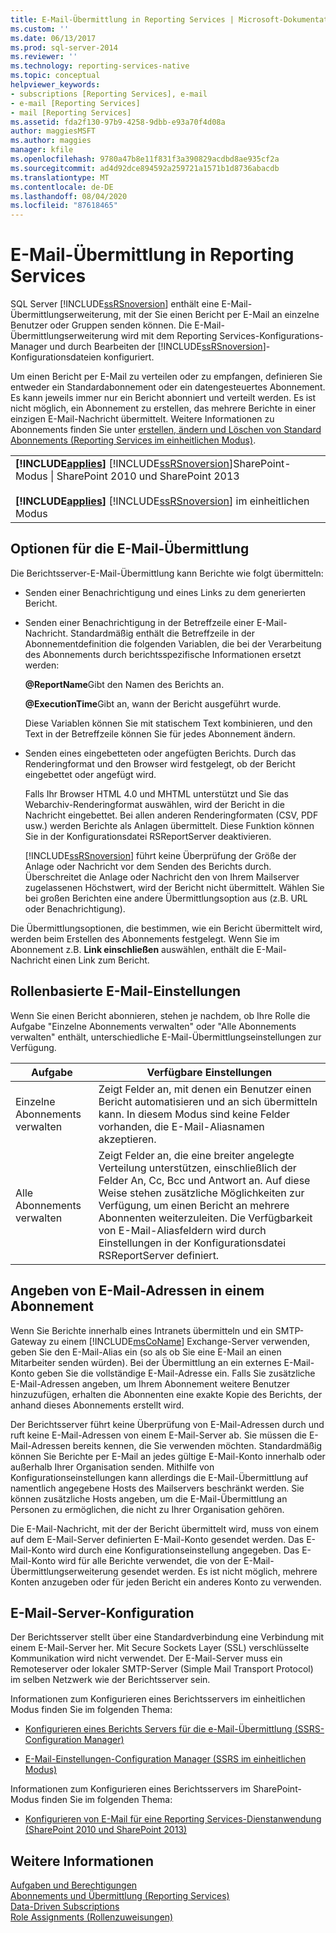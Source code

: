 ```yaml
---
title: E-Mail-Übermittlung in Reporting Services | Microsoft-Dokumentation
ms.custom: ''
ms.date: 06/13/2017
ms.prod: sql-server-2014
ms.reviewer: ''
ms.technology: reporting-services-native
ms.topic: conceptual
helpviewer_keywords:
- subscriptions [Reporting Services], e-mail
- e-mail [Reporting Services]
- mail [Reporting Services]
ms.assetid: fda2f130-97b9-4258-9dbb-e93a70f4d08a
author: maggiesMSFT
ms.author: maggies
manager: kfile
ms.openlocfilehash: 9780a47b8e11f831f3a390829acdbd8ae935cf2a
ms.sourcegitcommit: ad4d92dce894592a259721a1571b1d8736abacdb
ms.translationtype: MT
ms.contentlocale: de-DE
ms.lasthandoff: 08/04/2020
ms.locfileid: "87618465"
---
```

# <a name="e-mail-delivery-in-reporting-services"></a>E-Mail-Übermittlung in Reporting Services
  SQL Server [!INCLUDE[ssRSnoversion](../../includes/ssrsnoversion-md.md)] enthält eine E-Mail-Übermittlungserweiterung, mit der Sie einen Bericht per E-Mail an einzelne Benutzer oder Gruppen senden können. Die E-Mail-Übermittlungserweiterung wird mit dem Reporting Services-Konfigurations-Manager und durch Bearbeiten der [!INCLUDE[ssRSnoversion](../../includes/ssrsnoversion-md.md)]-Konfigurationsdateien konfiguriert.  
  
 Um einen Bericht per E-Mail zu verteilen oder zu empfangen, definieren Sie entweder ein Standardabonnement oder ein datengesteuertes Abonnement. Es kann jeweils immer nur ein Bericht abonniert und verteilt werden. Es ist nicht möglich, ein Abonnement zu erstellen, das mehrere Berichte in einer einzigen E-Mail-Nachricht übermittelt. Weitere Informationen zu Abonnements finden Sie unter [erstellen, ändern und Löschen von Standard Abonnements &#40;Reporting Services im einheitlichen Modus&#41;](create-and-manage-subscriptions-for-native-mode-report-servers.md).  
  
||  
|-|  
|**[!INCLUDE[applies](../../includes/applies-md.md)]**  [!INCLUDE[ssRSnoversion](../../includes/ssrsnoversion-md.md)]SharePoint-Modus &#124; SharePoint 2010 und SharePoint 2013<br /><br /> **[!INCLUDE[applies](../../includes/applies-md.md)]** [!INCLUDE[ssRSnoversion](../../includes/ssrsnoversion-md.md)] im einheitlichen Modus|  
  
## <a name="e-mail-delivery-options"></a>Optionen für die E-Mail-Übermittlung  
 Die Berichtsserver-E-Mail-Übermittlung kann Berichte wie folgt übermitteln:  
  
-   Senden einer Benachrichtigung und eines Links zu dem generierten Bericht.  
  
-   Senden einer Benachrichtigung in der Betreffzeile einer E-Mail-Nachricht. Standardmäßig enthält die Betreffzeile in der Abonnementdefinition die folgenden Variablen, die bei der Verarbeitung des Abonnements durch berichtsspezifische Informationen ersetzt werden:  
  
     **@ReportName**Gibt den Namen des Berichts an.  
  
     **@ExecutionTime**Gibt an, wann der Bericht ausgeführt wurde.  
  
     Diese Variablen können Sie mit statischem Text kombinieren, und den Text in der Betreffzeile können Sie für jedes Abonnement ändern.  
  
-   Senden eines eingebetteten oder angefügten Berichts. Durch das Renderingformat und den Browser wird festgelegt, ob der Bericht eingebettet oder angefügt wird.  
  
     Falls Ihr Browser HTML 4.0 und MHTML unterstützt und Sie das Webarchiv-Renderingformat auswählen, wird der Bericht in die Nachricht eingebettet. Bei allen anderen Renderingformaten (CSV, PDF usw.) werden Berichte als Anlagen übermittelt. Diese Funktion können Sie in der Konfigurationsdatei RSReportServer deaktivieren.  
  
     [!INCLUDE[ssRSnoversion](../../includes/ssrsnoversion-md.md)] führt keine Überprüfung der Größe der Anlage oder Nachricht vor dem Senden des Berichts durch. Überschreitet die Anlage oder Nachricht den von Ihrem Mailserver zugelassenen Höchstwert, wird der Bericht nicht übermittelt. Wählen Sie bei großen Berichten eine andere Übermittlungsoption aus (z.B. URL oder Benachrichtigung).  
  
 Die Übermittlungsoptionen, die bestimmen, wie ein Bericht übermittelt wird, werden beim Erstellen des Abonnements festgelegt. Wenn Sie im Abonnement z.B. **Link einschließen** auswählen, enthält die E-Mail-Nachricht einen Link zum Bericht.  
  
## <a name="role-based-e-mail-settings"></a>Rollenbasierte E-Mail-Einstellungen  
 Wenn Sie einen Bericht abonnieren, stehen je nachdem, ob Ihre Rolle die Aufgabe "Einzelne Abonnements verwalten" oder "Alle Abonnements verwalten" enthält, unterschiedliche E-Mail-Übermittlungseinstellungen zur Verfügung.  
  
|Aufgabe|Verfügbare Einstellungen|  
|----------|------------------------|  
|Einzelne Abonnements verwalten|Zeigt Felder an, mit denen ein Benutzer einen Bericht automatisieren und an sich übermitteln kann. In diesem Modus sind keine Felder vorhanden, die E-Mail-Aliasnamen akzeptieren.|  
|Alle Abonnements verwalten|Zeigt Felder an, die eine breiter angelegte Verteilung unterstützen, einschließlich der Felder An, Cc, Bcc und Antwort an. Auf diese Weise stehen zusätzliche Möglichkeiten zur Verfügung, um einen Bericht an mehrere Abonnenten weiterzuleiten. Die Verfügbarkeit von E-Mail-Aliasfeldern wird durch Einstellungen in der Konfigurationsdatei RSReportServer definiert.|  
  
## <a name="specifying-e-mail-addresses-in-a-subscription"></a>Angeben von E-Mail-Adressen in einem Abonnement  
 Wenn Sie Berichte innerhalb eines Intranets übermitteln und ein SMTP-Gateway zu einem [!INCLUDE[msCoName](../../includes/msconame-md.md)] Exchange-Server verwenden, geben Sie den E-Mail-Alias ein (so als ob Sie eine E-Mail an einen Mitarbeiter senden würden). Bei der Übermittlung an ein externes E-Mail-Konto geben Sie die vollständige E-Mail-Adresse ein. Falls Sie zusätzliche E-Mail-Adressen angeben, um Ihrem Abonnement weitere Benutzer hinzuzufügen, erhalten die Abonnenten eine exakte Kopie des Berichts, der anhand dieses Abonnements erstellt wird.  
  
 Der Berichtsserver führt keine Überprüfung von E-Mail-Adressen durch und ruft keine E-Mail-Adressen von einem E-Mail-Server ab. Sie müssen die E-Mail-Adressen bereits kennen, die Sie verwenden möchten. Standardmäßig können Sie Berichte per E-Mail an jedes gültige E-Mail-Konto innerhalb oder außerhalb Ihrer Organisation senden. Mithilfe von Konfigurationseinstellungen kann allerdings die E-Mail-Übermittlung auf namentlich angegebene Hosts des Mailservers beschränkt werden. Sie können zusätzliche Hosts angeben, um die E-Mail-Übermittlung an Personen zu ermöglichen, die nicht zu Ihrer Organisation gehören.  
  
 Die E-Mail-Nachricht, mit der der Bericht übermittelt wird, muss von einem auf dem E-Mail-Server definierten E-Mail-Konto gesendet werden. Das E-Mail-Konto wird durch eine Konfigurationseinstellung angegeben. Das E-Mail-Konto wird für alle Berichte verwendet, die von der E-Mail-Übermittlungserweiterung gesendet werden. Es ist nicht möglich, mehrere Konten anzugeben oder für jeden Bericht ein anderes Konto zu verwenden.  
  
## <a name="e-mail-server-configuration"></a>E-Mail-Server-Konfiguration  
 Der Berichtsserver stellt über eine Standardverbindung eine Verbindung mit einem E-Mail-Server her. Mit Secure Sockets Layer (SSL) verschlüsselte Kommunikation wird nicht verwendet. Der E-Mail-Server muss ein Remoteserver oder lokaler SMTP-Server (Simple Mail Transport Protocol) im selben Netzwerk wie der Berichtsserver sein.  
  
 Informationen zum Konfigurieren eines Berichtsservers im einheitlichen Modus finden Sie im folgenden Thema:  
  
-   [Konfigurieren eines Berichts Servers für die e-Mail-Übermittlung &#40;SSRS-Configuration Manager&#41;](../../sql-server/install/configure-a-report-server-for-e-mail-delivery-ssrs-configuration-manager.md)  
  
-   [E-Mail-Einstellungen-Configuration Manager &#40;SSRS im einheitlichen Modus&#41;](../install-windows/e-mail-settings-reporting-services-native-mode-configuration-manager.md)  
  
 Informationen zum Konfigurieren eines Berichtsservers im SharePoint-Modus finden Sie im folgenden Thema:  
  
-   [Konfigurieren von E-Mail für eine Reporting Services-Dienstanwendung &#40;SharePoint 2010 und SharePoint 2013&#41;](../install-windows/configure-e-mail-for-a-reporting-services-service-application.md)  
  
## <a name="see-also"></a>Weitere Informationen  
 [Aufgaben und Berechtigungen](../security/tasks-and-permissions.md)   
 [Abonnements und Übermittlung &#40;Reporting Services&#41;](subscriptions-and-delivery-reporting-services.md)   
 [Data-Driven Subscriptions](data-driven-subscriptions.md)   
 [Role Assignments (Rollenzuweisungen)](../security/role-assignments.md)  
  
  
